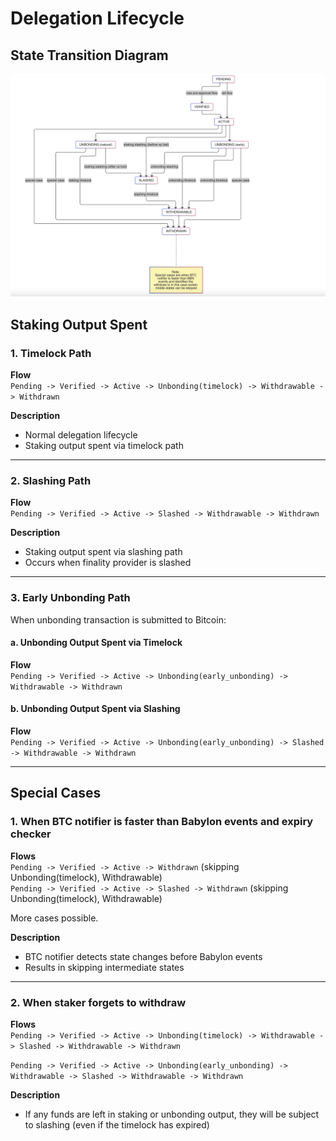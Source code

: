# Delegation Lifecycle

## State Transition Diagram

![State Transition Diagram](./docs/state-transition.png)

## Staking Output Spent

### 1. Timelock Path
**Flow**  
`Pending -> Verified -> Active -> Unbonding(timelock) -> Withdrawable -> Withdrawn`

**Description**  
- Normal delegation lifecycle
- Staking output spent via timelock path

---

### 2. Slashing Path
**Flow**  
`Pending -> Verified -> Active -> Slashed -> Withdrawable -> Withdrawn`

**Description**  
- Staking output spent via slashing path
- Occurs when finality provider is slashed

---

### 3. Early Unbonding Path

When unbonding transaction is submitted to Bitcoin:

#### a. Unbonding Output Spent via Timelock
**Flow**  
`Pending -> Verified -> Active -> Unbonding(early_unbonding) -> Withdrawable -> Withdrawn`

#### b. Unbonding Output Spent via Slashing
**Flow**  
`Pending -> Verified -> Active -> Unbonding(early_unbonding) -> Slashed -> Withdrawable -> Withdrawn`

---

## Special Cases

### 1. When BTC notifier is faster than Babylon events and expiry checker

**Flows**  
`Pending -> Verified -> Active -> Withdrawn` (skipping Unbonding(timelock), Withdrawable)  
`Pending -> Verified -> Active -> Slashed -> Withdrawn` (skipping Unbonding(timelock), Withdrawable)

More cases possible.

**Description**  
- BTC notifier detects state changes before Babylon events
- Results in skipping intermediate states

---

### 2. When staker forgets to withdraw
**Flows**  
`Pending -> Verified -> Active -> Unbonding(timelock) -> Withdrawable -> Slashed -> Withdrawable -> Withdrawn`

`Pending -> Verified -> Active -> Unbonding(early_unbonding) -> Withdrawable -> Slashed -> Withdrawable -> Withdrawn`

**Description**  
- If any funds are left in staking or unbonding output, they will be subject to slashing (even if the timelock has expired)
